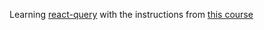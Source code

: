 Learning [react-query](https://react-query.tanstack.com/) with the instructions from [this course](https://www.udemy.com/course/learn-react-query/)
